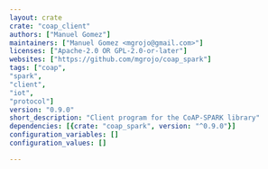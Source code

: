 ```yaml
---
layout: crate
crate: "coap_client"
authors: ["Manuel Gomez"]
maintainers: ["Manuel Gomez <mgrojo@gmail.com>"]
licenses: ["Apache-2.0 OR GPL-2.0-or-later"]
websites: ["https://github.com/mgrojo/coap_spark"]
tags: ["coap",
"spark",
"client",
"iot",
"protocol"]
version: "0.9.0"
short_description: "Client program for the CoAP-SPARK library"
dependencies: [{crate: "coap_spark", version: "^0.9.0"}]
configuration_variables: []
configuration_values: []

---
```



